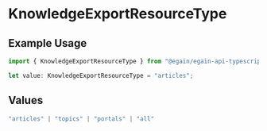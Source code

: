 # KnowledgeExportResourceType

## Example Usage

```typescript
import { KnowledgeExportResourceType } from "@egain/egain-api-typescript/models";

let value: KnowledgeExportResourceType = "articles";
```

## Values

```typescript
"articles" | "topics" | "portals" | "all"
```